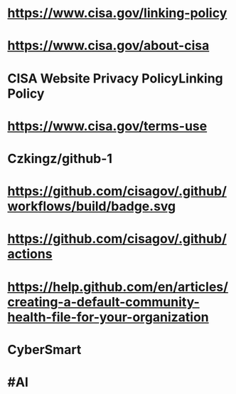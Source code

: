 # https://www.cisa.gov/linking-policy
# https://www.cisa.gov/about-cisa
# CISA Website Privacy PolicyLinking Policy
# https://www.cisa.gov/terms-use

# Czkingz/github-1

# https://github.com/cisagov/.github/workflows/build/badge.svg

# https://github.com/cisagov/.github/actions

# https://help.github.com/en/articles/creating-a-default-community-health-file-for-your-organization




# CyberSmart

# #AI
